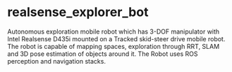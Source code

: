 # realsense_explorer_bot
 Autonomous exploration  mobile robot which has 3-DOF manipulator with Intel Realsense D435i mounted on a Tracked skid-steer drive mobile  robot. The robot is capable of mapping spaces, exploration through RRT, SLAM and 3D pose estimation of objects around it. The Robot uses ROS perception and navigation stacks.  
